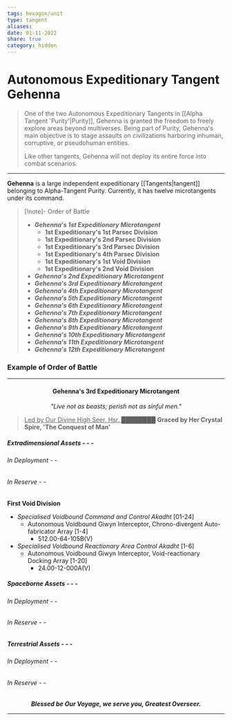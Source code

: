 ```yaml
---
tags: hexagon/unit
type: tangent
aliases: 
date: 01-11-2022
share: true
category: hidden
---
```

# Autonomous Expeditionary Tangent Gehenna

> One of the two Autonomous Expeditionary Tangents in [[Alpha Tangent 'Purity'|Purity]], Gehenna is granted the freedom to freely explore areas beyond multiverses. Being part of Purity, Gehenna's main objective is to stage assaults on civilizations harboring inhuman, corruptive, or pseudohuman entities.
> 
> Like other tangents, Gehenna will not deploy its entire force into combat scenarios.
---

**Gehenna** is a large independent expeditionary [[Tangents|tangent]] belonging to Alpha-Tangent Purity. Currently, it has twelve microtangents under its command.

> [!note]- Order of Battle
> - ***Gehenna's 1st Expeditionary Microtangent***
> 	- **1st Expeditionary's 1st Parsec Division**
> 	- **1st Expeditionary's 2nd Parsec Division**
> 	- **1st Expeditionary's 3rd Parsec Division**
> 	- **1st Expeditionary's 4th Parsec Division**
> 	- **1st Expeditionary's 1st Void Division**
> 	- **1st Expeditionary's 2nd Void Division**
> - ***Gehenna's 2nd Expeditionary Microtangent***
> - ***Gehenna's 3rd Expeditionary Microtangent***
> - ***Gehenna's 4th Expeditionary Microtangent***
> - ***Gehenna's 5th Expeditionary Microtangent***
> - ***Gehenna's 6th Expeditionary Microtangent***
> - ***Gehenna's 7th Expeditionary Microtangent***
> - ***Gehenna's 8th Expeditionary Microtangent***
> - ***Gehenna's 9th Expeditionary Microtangent***
> - ***Gehenna's 10th Expeditionary Microtangent***
> - ***Gehenna's 11th Expeditionary Microtangent***
> - ***Gehenna's 12th Expeditionary Microtangent***

### Example of Order of Battle
---
<h4><center>Gehenna's 3rd Expeditionary Microtangent</center></h4>
<i><center>"Live not as beasts; perish not as sinful men."</center></i>

> <u>Led by Our Divine High Seer, Hsr. ████████</u>
> **Graced by Her Crystal Spire, 'The Conquest of Man'**

##### Extradimensional Assets - - -
###### In Deployment - -


###### In Reserve - -
**First Void Division**
- *Specialised Voidbound Command and Control Akadht* [01-24]
	- Autonomous Voidbound Giwyn Interceptor, Chrono-divergent Auto-fabricator Array [1-4]
		- 512.00-64-105B(V)
- *Specialised Voidbound Reactionary Area Control Akadht* [1-6]
	- Autonomous Voidbound Giwyn Interceptor, Void-reactionary Docking Array [1-20]
		- 24.00-12-000A(V)

##### Spaceborne Assets - - -
###### In Deployment - -


###### In Reserve - -


##### Terrestrial Assets - - -
###### In Deployment - -


###### In Reserve - -



<b><i><center>Blessed be Our Voyage, we serve you, Greatest Overseer.</center></i></b>

---
